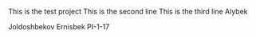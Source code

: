 
This is the test project
This is the second line
This is the third line
Alybek

Joldoshbekov Ernisbek PI-1-17
